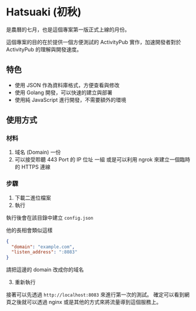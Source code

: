 # Hatsuaki (初秋) 
是農曆的七月，也是這個專案第一版正式上線的月份。

這個專案的目的在於提供一個方便測試的 ActivityPub 實作，加速開發者對於 ActivityPub 的理解與開發速度。

## 特色
- 使用 JSON 作為資料庫格式，方便查看與修改
- 使用 Golang 開發，可以快速的建立與部署
- 使用純 JavaScript 進行開發，不需要額外的環境

## 使用方式

### 材料
1. 域名 (Domain) 一份
2. 可以接受聆聽 443 Port 的 IP 位址 一組
  或是可以利用 ngrok 來建立一個臨時的 HTTPS 連線

### 步驟
1. 下載二進位檔案
2. 執行

執行後會在該目錄中建立 `config.json`

他的長相會類似這樣
```json
{
  "domain": "example.com",
  "listen_address": ":8083"
}
```
請把這邊的 domain 改成你的域名

3. 重新執行

接著可以先透過 `http://localhost:8083` 來進行第一次的測試。
確定可以看到網頁之後就可以透過 nginx 或是其他的方式來將流量導到這個服務上。


